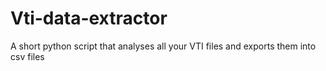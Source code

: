 # Vti-data-extractor
A short python script that analyses all your VTI files and exports them into csv files
